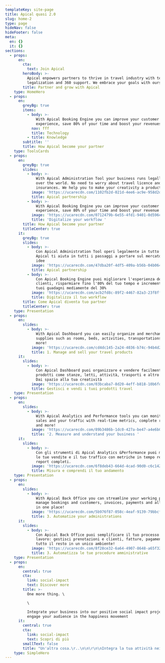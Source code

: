```yaml
---
templateKey: site-page
title: Apical quasi 2.0
slug: home-2
type: page
hideNav: false
hideFooter: false
meta:
  en: {}
  it: {}
sections:
  - props:
      en:
        cta:
          text: Join Apical
        heroBody: >-
          Apical enpowers partners to thrive in travel industry with technology
          legalization and 360 support. We embrace your goals with ours
        title: Partner and grow with Apical
    type: HomeHero
  - props:
      en:
        greyBg: true
        items:
          - body: >-
              With Apical Booking Engine you can improve your customer's
              experience, save 80% of your time and boost your revenues by 30%
            nav: fff
            title: Technology
          - title: Knowledge
        subtitle: ''
        title: How Apical become your partner
    type: ToolsCards
  - props:
      en:
        greyBg: true
        slides:
          - body: >-
              With Apical Administration Tool your business runs legally all
              over the world. No need to worry about travel licence and
              insurances. We help you to make your creativity a product! 
            image: 'https://ucarecdn.com/1102fb2d-021d-4ee6-ac9e-958d2dcc1104/'
            title: Apical partnership
          - body: >-
              With Apical Booking Engine you can improve your customer's
              experience, save 80% of your time and boost your revenue by 30% 
            image: 'https://ucarecdn.com/0712479b-6e55-4fd1-9401-0d596ca7d322/'
            title: 'Digitalize your workflow '
        title: How Apical become your partner
        titleCenter: true
      it:
        greyBg: true
        slides:
          - body: >-
              Con Apical Administration Tool operi legalmente in tutto il mondo.
              Apical ti aiuta in tutti i passaggi a portare sul mercato le tue
              idee
            image: 'https://ucarecdn.com/47dba20f-4df5-409a-b56b-04b0648f9143/'
            title: Apical partnership
          - body: >-
              Con Apical Booking Engine puoi migliorare l'esperienza dei tuoi
              clienti, risparmiare fino l'80% del tuo tempo e incrementare i
              tuoi guadagni mediamente del 30%
            image: 'https://ucarecdn.com/acb2fd8c-89f2-4467-82a3-23f8ffc7195a/'
            title: Digitalizza il tuo workflow
        title: Come Apical diventa tuo partner
        titleCenter: true
    type: Presentation
  - props:
      en:
        slides:
          - body: >-
              With Apical Dashboard you can easily organize and merchandise your
              supplies such as rooms, beds, activities, transportations and
              more! 
            image: 'https://ucarecdn.com/cd4dc145-2a24-4036-b74c-94b4d2c91d37/'
            title: 1. Manage and sell your travel products
      it:
        slides:
          - body: >-
              Con Apical Dashboard puoi organizzare e vendere facilmente i tuoi
              prodotti come stanze, letti, attività, trasporti e altro ancora!
              Dai spazio alla tua creatività
            image: 'https://ucarecdn.com/03bcaba7-8d20-4eff-b818-10b6fd31e082/'
            title: Gestisci e vendi i tuoi prodotti travel
    type: Presentation
  - props:
      en:
        slides:
          - body: >-
              With Apical Analytics and Performance tools you can monitor your
              sales and your traffic with real-time metrics, complete reports
              and more! 
            image: 'https://ucarecdn.com/89b3486b-1dc0-427a-be47-a4e6b01f6124/'
            title: '2. Measure and understand your business '
      it:
        slides:
          - body: >-
              Con gli strumenti di Apical Analytics &Performance puoi monitorare
              le tue vendite e il tuo traffico con metriche in tempo reale e
              report completi. 
            image: 'https://ucarecdn.com/6f8deb43-664d-4cad-90d0-c6c14278151c/'
            title: Misura e comprendi il tuo andamento
    type: Presentation
  - props:
      en:
        slides:
          - body: >-
              With Apical Back Office you can streamline your working process:
              manage bookings and customers, invoices, payments and all the rest
              in one place! 
            image: 'https://ucarecdn.com/5b976f87-058c-4eaf-9139-79bbcf14d0cb/'
            title: 3. Automatize your administrations
      it:
        slides:
          - body: >-
              Con Apical Back Office puoi semplificare il tuo processo di
              lavoro: gestisci prenotazioni e clienti, fatture, pagamenti e
              tutto il resto in un unico ambiente!
            image: 'https://ucarecdn.com/8f28ce32-6a64-4907-8648-a65f32f8a817/'
            title: 3. Automatizza le tue procedure amministrative
    type: Presentation
  - props:
      en:
        central: true
        cta:
          link: social-impact
          text: Discover more
        title: >-
          One more thing. \

          \

          Integrate your business into our positive social impact projects to
          engage your audience in the happiness movement
      it:
        central: true
        cta:
          link: social-impact
          text: Scopri di più
        smallText: false
        title: "Un'altra cosa.\r..\n\n\r\n\nIntegra la tua attività nei nostri progetti a impatto sociale positivo per coinvolgere il tuo pubblico in azioni che facciano davvero la differenza"
    type: SimpleHero
---
```



